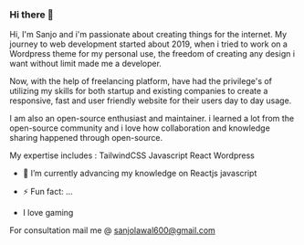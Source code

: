 ### Hi there 👋

Hi, I'm Sanjo and i'm passionate about creating things for the internet. My journey to web development started about 2019, when i tried to work on a Wordpress theme for my personal use, the freedom of creating any design i want without limit made me a developer.

Now, with the help of freelancing platform, have had the privilege's of utilizing my skills for both startup and existing companies to create a responsive, fast and user friendly website for their users day to day usage.

I am also an open-source enthusiast and maintainer. i learned a lot from the open-source community and i love how collaboration and knowledge sharing happened through open-source.

My expertise includes :
TailwindCSS
Javascript
React
Wordpress



- 🌱 I’m currently  advancing my knowledge on 
  Reactjs 
  javascript
  
- ⚡ Fun fact: ...
- I love gaming

For consultation 
mail me @ sanjolawal600@gmail.com
